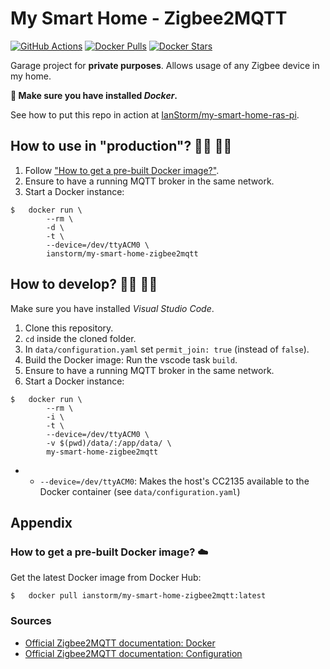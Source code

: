 # My Smart Home - Zigbee2MQTT

[![GitHub Actions](https://img.shields.io/endpoint.svg?url=https%3A%2F%2Factions-badge.atrox.dev%2FIanStorm%2Fmy-smart-home-zigbee2mqtt%2Fbadge%3Fref%3Dmain&style=flat&label=build&logo=none)](https://actions-badge.atrox.dev/IanStorm/my-smart-home-zigbee2mqtt/goto?ref=main)
[![Docker Pulls](https://img.shields.io/docker/pulls/ianstorm/my-smart-home-zigbee2mqtt)](https://hub.docker.com/r/ianstorm/my-smart-home-zigbee2mqtt)
[![Docker Stars](https://img.shields.io/docker/stars/ianstorm/my-smart-home-zigbee2mqtt)](https://hub.docker.com/r/ianstorm/my-smart-home-zigbee2mqtt)

Garage project for **private purposes**.
Allows usage of any Zigbee device in my home.

**🐳 Make sure you have installed *Docker*.**

See how to put this repo in action at [IanStorm/my-smart-home-ras-pi](https://github.com/IanStorm/my-smart-home-ras-pi).


## How to use in "production"? 👨‍💼 👩‍💼

1. Follow ["How to get a pre-built Docker image?"](#-how-to-get-a-pre-built-docker-image-☁️).
2. Ensure to have a running MQTT broker in the same network.
2. Start a Docker instance:
```
$	docker run \
		--rm \
		-d \
		-t \
		--device=/dev/ttyACM0 \
		ianstorm/my-smart-home-zigbee2mqtt
```


## How to develop? 👨‍💻 👩‍💻

Make sure you have installed *Visual Studio Code*.

1. Clone this repository.
2. `cd` inside the cloned folder.
2. In `data/configuration.yaml` set `permit_join: true` (instead of `false`).
2. Build the Docker image: Run the vscode task `build`.
2. Ensure to have a running MQTT broker in the same network.
2. Start a Docker instance:
```
$	docker run \
		--rm \
		-i \
		-t \
		--device=/dev/ttyACM0 \
		-v $(pwd)/data/:/app/data/ \
		my-smart-home-zigbee2mqtt
```
*
	* `--device=/dev/ttyACM0`: Makes the host's CC2135 available to the Docker container (see `data/configuration.yaml`)


## Appendix


### How to get a pre-built Docker image? ☁️

Get the latest Docker image from Docker Hub:
```
$	docker pull ianstorm/my-smart-home-zigbee2mqtt:latest
```


### Sources

* [Official Zigbee2MQTT documentation: Docker](https://www.zigbee2mqtt.io/information/docker.html#docker)
* [Official Zigbee2MQTT documentation: Configuration](https://www.zigbee2mqtt.io/information/configuration.html#configuration)
